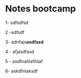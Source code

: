 # Notes bootcamp

1- sdfsdfsd

2 -sdfsdf

3- adnfajs**asdfasd**

4 - afjasdfasd

5 - asdfnañlsfñiiaf

6- askdfnlaksdf

